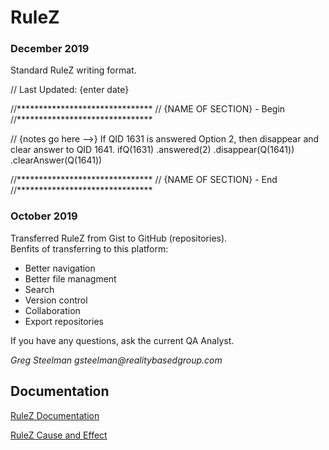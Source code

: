 # RuleZ

### December 2019

Standard RuleZ writing format.

// Last Updated: {enter date}




//*******************************
// {NAME OF SECTION} - Begin
//*******************************

// {notes go here -->} If QID 1631 is answered Option 2, then disappear and clear answer to QID 1641.
ifQ(1631)
.answered(2)
.disappear(Q(1641))
.clearAnswer(Q(1641))

//*******************************
// {NAME OF SECTION}  - End
//*******************************

### October 2019

Transferred RuleZ from Gist to GitHub (repositories).  
Benfits of transferring to this platform:

- Better navigation
- Better file managment
- Search
- Version control
- Collaboration
- Export repositories

If you have any questions, ask the current QA Analyst.

 _Greg Steelman
 gsteelman@realitybasedgroup.com_
 
 ## Documentation
 
 [RuleZ Documentation](https://sassierulez.wordpress.com/)
 
 [RuleZ Cause and Effect](https://www.sassieshop.com/site/z/rulez/index.php)
 
 


